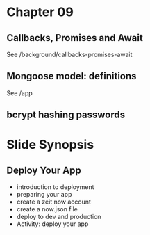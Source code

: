 # Chapter 09
## Callbacks, Promises and Await
See /background/callbacks-promises-await

## Mongoose model: definitions
See /app

## bcrypt hashing passwords

# Slide Synopsis
## Deploy Your App
- introduction to deployment
- preparing your app
- create a zeit now account
- create a now.json file
- deploy to dev and production
- Activity: deploy your app
